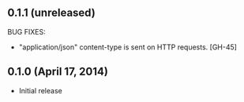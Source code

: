 ## 0.1.1 (unreleased)

BUG FIXES:

  * "application/json" content-type is sent on HTTP requests. [GH-45]

## 0.1.0 (April 17, 2014)

  * Initial release

